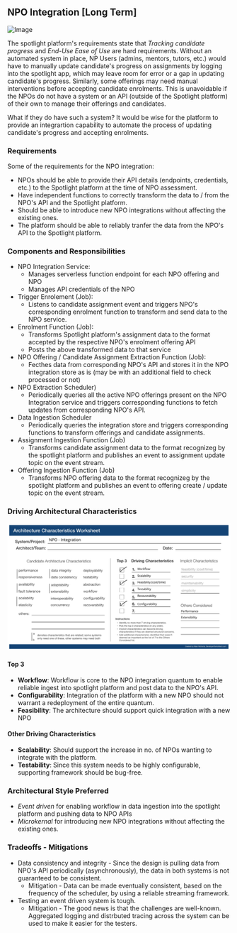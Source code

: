 ## NPO Integration [Long Term]

![Image](../diagrams/npo-integration.jpg)

The spotlight platform's requirements state that *Tracking candidate progress* and *End-Use Ease of Use* are hard requirements. Without an automated system in place, NP Users (admins, mentors, tutors, etc.) would have to manually update candidate's progress on assignments by logging into the spotlight app, which may leave room for error or a gap in updating candidate's progress. Similarly, some offerings may need manual interventions before accepting candidate enrolments. This is unavoidable if the NPOs do not have a system or an API (outside of the Spotlight platform) of their own to manage their offerings and candidates. 

What if they do have such a system? It would be wise for the platform to provide an integrartion capability to automate the process of updating candidate's progress and accepting enrolments.


### Requirements
Some of the requirements for the NPO integration:
* NPOs should be able to provide their API details (endpoints, credentials, etc.) to the Spotlight platform at the time of NPO assessment.
* Have independent functions to correctly transform the data to / from the NPO's API and the Spotlight platform.
* Should be able to introduce new NPO integrations without affecting the existing ones.
* The platform should be able to reliably tranfer the data from the NPO's API to the Spotlight platform. 

### Components and Responsibilities
* NPO Integration Service:
    * Manages serverless function endpoint for each NPO offering and NPO
    * Manages API credentials of the NPO
* Trigger Enrolement (Job):
  * Listens to candidate assignment event and triggers NPO's corresponding enrolment function to transform and send data to the NPO service.
* Enrolment Function (Job):
  * Transforms Spotlight platform's assignment data to the format accepted by the respective NPO's enrolment offering API
  * Posts the above transformed data to that service
* NPO Offering / Candidate Assignment Extraction Function (Job):
  * Fecthes data from corresponding NPO's API and stores it in the NPO integration store as is (may be with an additional field to check processed or not)
* NPO Extraction Scheduler)
  * Periodically queries all the active NPO offerings present on the NPO Integration service and triggers corresponding functions to fetch updates from corresponding NPO's API.
* Data Ingestion Scheduler
  * Periodically queries the integration store and triggers corresponding functions to transform offerings and candidate assignments.
* Assignment Ingestion Function (Job)
  * Transforms candidate assignment data to the format recognizeg by the spotlight platform and publishes an event to assignment update topic on the event stream.
* Offering Ingestion Function (Job)
  * Transforms NPO offering data to the format recognizeg by the spotlight platform and publishes an event to offering create / update topic on the event stream.

### Driving Architectural Characteristics

![Image](../images/npo-integration-quantum-worksheet.jpg)

#### Top 3

* **Workflow**: Workflow is core to the NPO integration quantum to enable reliable ingest into spotlight platform and post data to the NPO's API.
* **Configurability**: Integration of the platform with a new NPO should not warrant a redeployment of the entire quantum. 
* **Feasibility**: The architecture should support quick integration with a new NPO

#### Other Driving Characteristics
* **Scalability**: Should support the increase in no. of NPOs wanting to integrate with the platform.
* **Testability**: Since this system needs to be highly configurable, supporting framework should be bug-free.

### Architectural Style Preferred
* *Event driven* for enabling workflow in data ingestion into the spotlight platform and pushing data to NPO APIs
* *Microkernal* for introducing new NPO integrations without affecting the existing ones.

### Tradeoffs - Mitigations
* Data consistency and integrity - Since the design is pulling data from NPO's API periodically (asynchronously), the data in both systems is not guaranteed to be consistent. 
  * Mitigation - Data can be made eventually consistent, based on the frequency of the scheduler, by using a reliable streaming framework.
* Testing an event driven system is tough.
  * Mitigation - The good news is that the challenges are well-known. Aggregated logging and distrbuted tracing across the system can be used to make it easier for the testers.